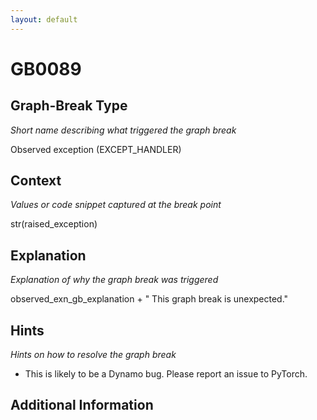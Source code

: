 ```yaml
---
layout: default
---
```

# GB0089

## Graph-Break Type
*Short name describing what triggered the graph break*

Observed exception (EXCEPT_HANDLER)

## Context
*Values or code snippet captured at the break point*

str(raised_exception)

## Explanation
*Explanation of why the graph break was triggered*

observed_exn_gb_explanation                                 + " This graph break is unexpected."

## Hints
*Hints on how to resolve the graph break*

- This is likely to be a Dynamo bug. Please report an issue to PyTorch.


## Additional Information

<!-- ADDITIONAL INFORMATION START - Add custom information below this line -->

<!-- ADDITIONAL INFORMATION END -->

